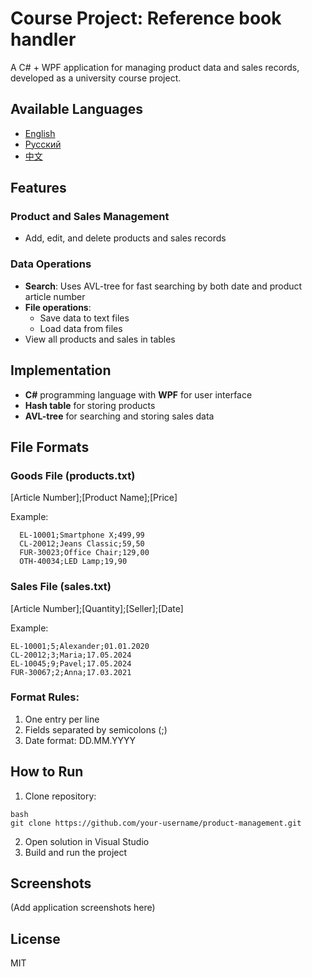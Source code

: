 # Course Project: Reference book handler

A C# + WPF application for managing product data and sales records, developed as a university course project.

## Available Languages
- [English](README.md)
- [Русский](README.ru.md)
- [中文](README.zh.md)

## Features

### Product and Sales Management
- Add, edit, and delete products and sales records

### Data Operations
- **Search**:
  Uses AVL-tree for fast searching by both date and product article number
- **File operations**:
  - Save data to text files
  - Load data from files
- View all products and sales in tables

## Implementation
- **C#** programming language with **WPF** for user interface
- **Hash table** for storing products
- **AVL-tree** for searching and storing sales data

## File Formats

### Goods File (products.txt)
[Article Number];[Product Name];[Price]

Example:
```
  EL-10001;Smartphone X;499,99
  CL-20012;Jeans Classic;59,50
  FUR-30023;Office Chair;129,00
  OTH-40034;LED Lamp;19,90
```

### Sales File (sales.txt)
[Article Number];[Quantity];[Seller];[Date]

Example:
```
EL-10001;5;Alexander;01.01.2020
CL-20012;3;Maria;17.05.2024
EL-10045;9;Pavel;17.05.2024
FUR-30067;2;Anna;17.03.2021
```

### Format Rules:
1. One entry per line
2. Fields separated by semicolons (;)
3. Date format: DD.MM.YYYY

## How to Run

1. Clone repository:
  ```
  bash
  git clone https://github.com/your-username/product-management.git
  ```
2. Open solution in Visual Studio
3. Build and run the project

## Screenshots
(Add application screenshots here)

## License
MIT
